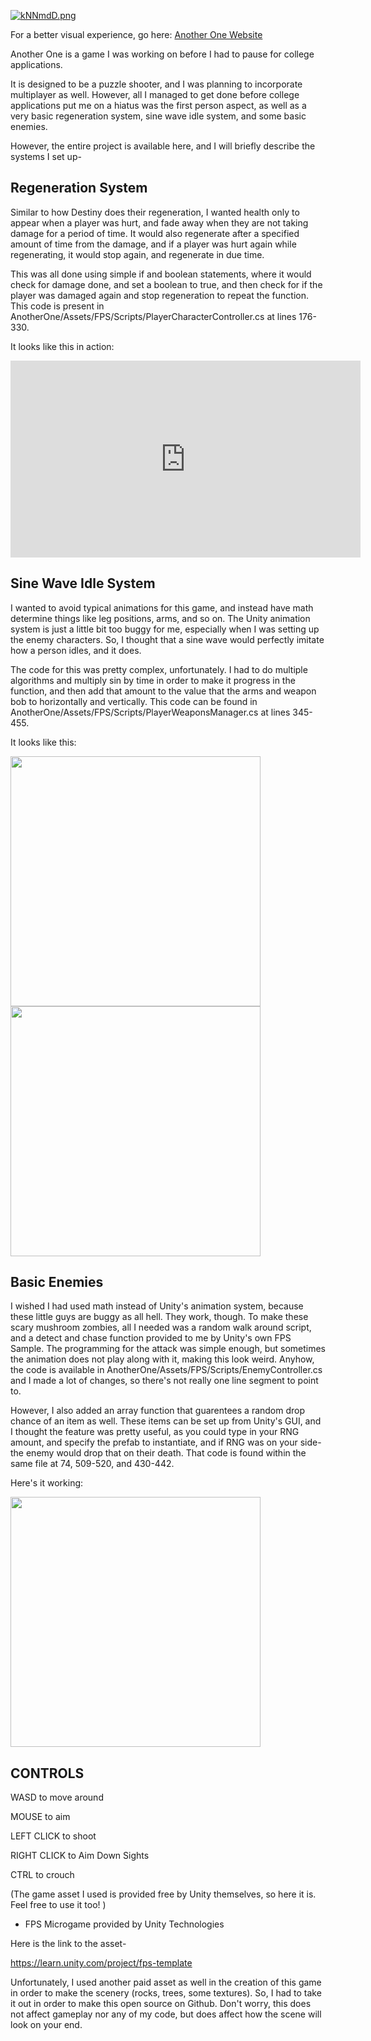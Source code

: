[![kNNmdD.png](https://dc626.4shared.com/img/gfFVQabOea/s24/176ab1b9018/Another_One?async&rand=0.10187313229242556)](https://dc626.4shared.com/img/gfFVQabOea/s24/176ab1b9018/Another_One?async&rand=0.10187313229242556)


For a better visual experience, go here: [Another One Website](https://ryanhlewis.github.io/anotherone)

Another One is a game I was working on before I had to pause for college applications.

It is designed to be a puzzle shooter, and I was planning to incorporate multiplayer as well. However, all I managed to get done before college applications put me on a hiatus was the first person aspect, as well as a very basic regeneration system, sine wave idle system, and some basic enemies.


However, the entire project is available here, and I will briefly describe the systems I set up-

## Regeneration System
Similar to how Destiny does their regeneration, I wanted health only to appear when a player was hurt, and fade away when they are not taking damage for a period of time. It would also regenerate after a specified amount of time from the damage, and if a player was hurt again while regenerating, it would stop again, and regenerate in due time.

This was all done using simple if and boolean statements, where it would check for damage done, and set a boolean to true, and then check for if the player was damaged again and stop regeneration to repeat the function. This code is present in AnotherOne/Assets/FPS/Scripts/PlayerCharacterController.cs at lines 176-330.

It looks like this in action:

<iframe width="560" height="315"
src="https://drive.google.com/file/d/1t_fhTazIT2PExwBG4WMd3pm9say6nFR_/view" 
frameborder="0" 
allow="accelerometer; autoplay; encrypted-media; gyroscope; picture-in-picture" 
allowfullscreen></iframe>

## Sine Wave Idle System
I wanted to avoid typical animations for this game, and instead have math determine things like leg positions, arms, and so on. The Unity animation system is just a little bit too buggy for me, especially when I was setting up the enemy characters. So, I thought that a sine wave would perfectly imitate how a person idles, and it does.

The code for this was pretty complex, unfortunately. I had to do multiple algorithms and multiply sin by time in order to make it progress in the function, and then add that amount to the value that the arms and weapon bob to horizontally and vertically. This code can be found in AnotherOne/Assets/FPS/Scripts/PlayerWeaponsManager.cs at lines 345-455.

It looks like this:

<img src="https://media3.giphy.com/media/P23glzARPG0aaS7YYD/giphy.gif" width="400" />
<img src="https://media3.giphy.com/media/OVnswtJDEJwcfEdCPN/giphy.gif" width="400" />

## Basic Enemies
I wished I had used math instead of Unity's animation system, because these little guys are buggy as all hell. They work, though. To make these scary mushroom zombies, all I needed was a random walk around script, and a detect and chase function provided to me by Unity's own FPS Sample. The programming for the attack was simple enough, but sometimes the animation does not play along with it, making this look weird. Anyhow, the code is available in AnotherOne/Assets/FPS/Scripts/EnemyController.cs and I made a lot of changes, so there's not really one line segment to point to.

However, I also added an array function that guarentees a random drop chance of an item as well. These items can be set up from Unity's GUI, and I thought the feature was pretty useful, as you could type in your RNG amount, and specify the prefab to instantiate, and if RNG was on your side- the enemy would drop that on their death. That code is found within the same file at 74, 509-520, and 430-442.

Here's it working:

<img src="https://media4.giphy.com/media/IukEsrlyJZ3bEHnDr1/giphy.gif" width="400" />

## CONTROLS

WASD to move around

MOUSE to aim

LEFT CLICK to shoot

RIGHT CLICK to Aim Down Sights

CTRL to crouch



(The game asset I used is provided free by Unity themselves, so here it is. Feel free to use it too! )

- FPS Microgame provided by Unity Technologies


Here is the link to the asset- 

https://learn.unity.com/project/fps-template


Unfortunately, I used another paid asset as well in the creation of this game in order to make the scenery (rocks, trees, some textures). So, I had to take it out in order to make this open source on Github. Don't worry, this does not affect gameplay nor any of my code, but does affect how the scene will look on your end.



